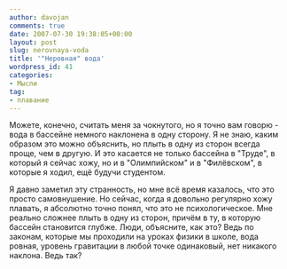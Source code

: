 ```yaml
---
author: davojan
comments: true
date: 2007-07-30 19:38:05+00:00
layout: post
slug: nerovnaya-voda
title: '"Неровная" вода'
wordpress_id: 41
categories:
- Мысли
tag:
- плавание
---
```


Можете, конечно, считать меня за чокнутого, но я точно вам говорю - вода в бассейне немного
наклонена в одну сторону. Я не знаю, каким образом это можно объяснить, но плыть в одну из сторон
всегда проще, чем в другую. И это касается не только бассейна в "Труде", в который я сейчас хожу,
но и в "Олимпийском" и в "Филёвском", в которые я ходил, ещё будучи студентом.

Я давно заметил эту странность, но мне всё время казалось, что это просто самовнушение. Но сейчас,
когда я довольно регулярно хожу плавать, я абсолютно точно понял, что это не психологическое. Мне
реально сложнее плыть в одну из сторон, причём в ту, в которую бассейн становится глубже. Люди,
объясните, как это? Ведь по законам, которые мы проходили на уроках физики в школе, вода ровная,
уровень гравитации в любой точке одинаковый, нет никакого наклона. Ведь так?
